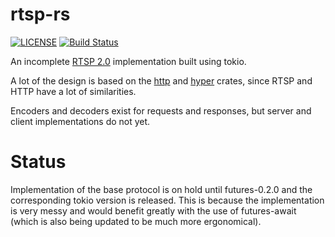# rtsp-rs

[![LICENSE](https://img.shields.io/badge/license-MIT-blue.svg)](LICENSE)
[![Build Status](https://travis-ci.org/sgodwincs/rtsp-rs.svg?branch=master)](https://travis-ci.org/sgodwincs/rtsp-rs)

An incomplete [RTSP 2.0](https://tools.ietf.org/html/rfc7826) implementation built using tokio.

A lot of the design is based on the [http](https://github.com/hyperium/http) and [hyper](https://github.com/hyperium/hyper) crates, since RTSP and HTTP have a lot of similarities.

Encoders and decoders exist for requests and responses, but server and client implementations do not yet.

# Status

Implementation of the base protocol is on hold until futures-0.2.0 and the corresponding tokio version is released.
This is because the implementation is very messy and would benefit greatly with the use of futures-await (which
is also being updated to be much more ergonomical).
